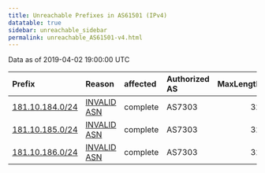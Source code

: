 ```yaml
---
title: Unreachable Prefixes in AS61501 (IPv4)
datatable: true
sidebar: unreachable_sidebar
permalink: unreachable_AS61501-v4.html
---
```


Data as of 2019-04-02 19:00:00 UTC


<div class="datatable-begin"></div>

| Prefix                                                   | Reason                                                                                                 | affected   | Authorized AS   |   MaxLength | Anchor                                         |   unreachable /24s |
|:---------------------------------------------------------|:-------------------------------------------------------------------------------------------------------|:-----------|:----------------|------------:|:-----------------------------------------------|-------------------:|
| [181.10.184.0/24](https://stat.ripe.net/181.10.184.0/24) | [INVALID ASN](https://rpki-validator.ripe.net/announcement-preview?asn=AS61501&prefix=181.10.184.0/24) | complete   | AS7303          |          32 | [LACNIC](unreachable_LACNIC_RPKI_Root-v4.html) |                  1 |
| [181.10.185.0/24](https://stat.ripe.net/181.10.185.0/24) | [INVALID ASN](https://rpki-validator.ripe.net/announcement-preview?asn=AS61501&prefix=181.10.185.0/24) | complete   | AS7303          |          32 | [LACNIC](unreachable_LACNIC_RPKI_Root-v4.html) |                  1 |
| [181.10.186.0/24](https://stat.ripe.net/181.10.186.0/24) | [INVALID ASN](https://rpki-validator.ripe.net/announcement-preview?asn=AS61501&prefix=181.10.186.0/24) | complete   | AS7303          |          32 | [LACNIC](unreachable_LACNIC_RPKI_Root-v4.html) |                  1 |

<div class="datatable-end"></div>